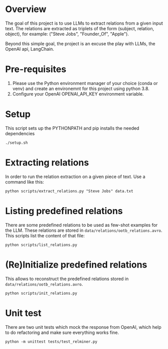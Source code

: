 # Overview

The goal of this project is to use LLMs to extract relations from a given input text. The relations are extracted as triplets of the form (subject, relation, object), for example: ("Steve Jobs", "Founder_Of", "Apple").

Beyond this simple goal, the project is an excuse the play with LLMs, the OpenAI api, LangChain.

# Pre-requisites

1) Please use the Python environment manager of your choice (conda or venv) and create an environemnt for this project using python 3.8.
2) Configure your OpenAI OPENAI_API_KEY environment variable.

# Setup

This script sets up the PYTHONPATH and pip installs the needed dependencies

```
./setup.sh
```

# Extracting relations

In order to run the relation extraction on a given piece of text. Use a command like this:

```
python scripts/extract_relations.py "Steve Jobs" data.txt
```

# Listing predefined relations

There are some predefined relations to be used as few-shot examples for the LLM. These relations are stored in `data/relations/ootb_relations.avro`. This scripts list the content of that file:

```
python scripts/list_relations.py
```

# (Re)Initialize predefined relations

This allows to reconstruct the predefined relations stored in `data/relations/ootb_relations.avro`. 

```
python scripts/init_relations.py
```

# Unit test

There are two unit tests which mock the response from OpenAI, which help to do refactoring and make sure everything works fine.

```
python -m unittest tests/test_relminer.py
```